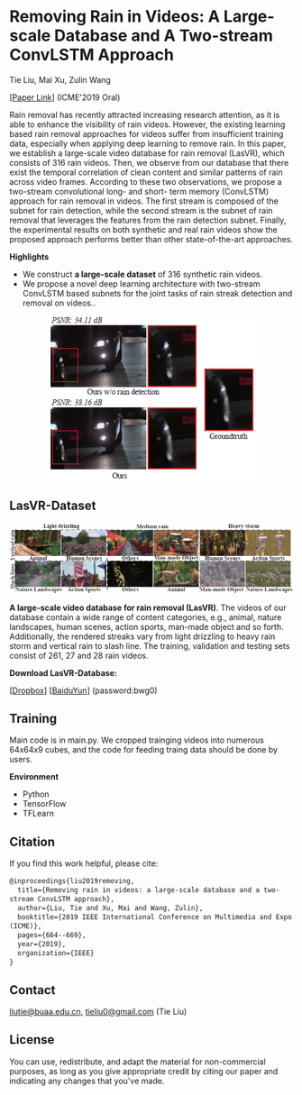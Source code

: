 # Removing Rain in Videos: A Large-scale Database and A Two-stream ConvLSTM Approach

Tie Liu, Mai Xu, Zulin Wang

[[Paper Link](https://ieeexplore.ieee.org/document/8784876)] (ICME'2019 Oral)

Rain removal has recently attracted increasing research attention, as it is able to enhance the visibility of rain videos. However, the existing learning based rain removal approaches for videos suffer from insufficient training data, especially when applying deep learning to remove rain. In this paper, we establish a large-scale video database for rain removal (LasVR), which consists of 316 rain videos. Then, we observe from our database that there exist the temporal correlation of clean content and similar patterns of rain across video frames. According to these two observations, we propose a two-stream convolutional long- and short- term memory (ConvLSTM) approach for rain removal in videos. The first stream is composed of the subnet for rain detection, while the second stream is the subnet of rain removal that leverages the features from the rain detection subnet. Finally, the experimental results on both synthetic and real rain videos show the proposed approach performs better than other state-of-the-art approaches.

**Highlights**
- We construct **a large-scale dataset** of 316 synthetic rain videos.
- We propose a novel deep learning architecture with two-stream ConvLSTM based subnets for the joint tasks of rain streak detection and removal on videos..

<p align="center">
<img src="src_img/fig1.png"/>
</p>

## LasVR-Dataset
![Video_class](./src_img/dataset_example.png)

**A large-scale video database for rain removal (LasVR)**. The videos of our database contain a wide range of content categories, e.g., animal, nature landscapes, human scenes, action sports, man-made object and so forth. Additionally, the rendered streaks vary from light drizzling to heavy rain storm and vertical rain to slash line. The training, validation and testing sets consist of 261, 27 and 28 rain videos.

**Download LasVR-Database:**

[[Dropbox](https://www.dropbox.com/s/cf1q283dvwvpby9/LasVR.zip?dl=0)]     [[BaiduYun](https://pan.baidu.com/s/1uyrCiK7rtFzOYKGBaf_D5w)] (password:bwg0)

## Training
Main code is in main.py. We cropped trainging videos into numerous 64x64x9 cubes, and the code for feeding traing data should be done by users.

**Environment**
- Python
- TensorFlow
- TFLearn

## Citation
If you find this work helpful, please cite:
```
@inproceedings{liu2019removing,
  title={Removing rain in videos: a large-scale database and a two-stream ConvLSTM approach},
  author={Liu, Tie and Xu, Mai and Wang, Zulin},
  booktitle={2019 IEEE International Conference on Multimedia and Expo (ICME)},
  pages={664--669},
  year={2019},
  organization={IEEE}
}
```

## Contact
liutie@buaa.edu.cn, tieliu0@gmail.com (Tie Liu)

## License
You can use, redistribute, and adapt the material for non-commercial purposes, as long as you give appropriate credit by citing our paper and indicating any changes that you've made.
